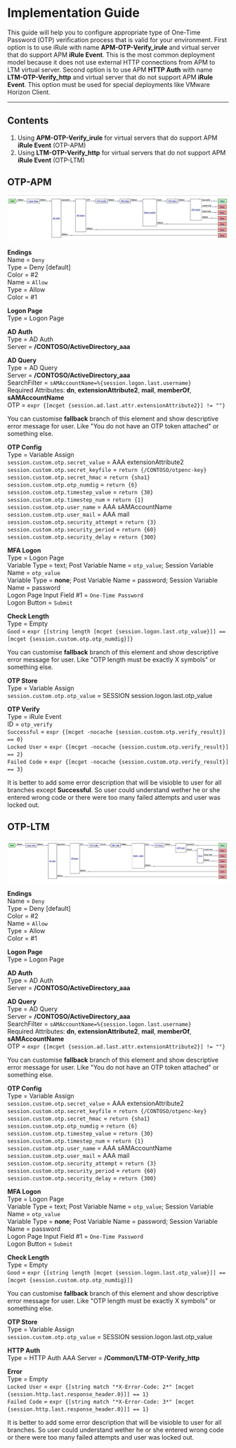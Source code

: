 # Implementation Guide

This guide will help you to configure appropriate type of One-Time Password (OTP) verification process that is valid for your environment. First option is to use iRule with name **APM-OTP-Verify_irule** and virtual server that do support APM **iRule Event**. This is the most common deployment model because it does not use external HTTP connections from APM to LTM virtual server. Second option is to use APM **HTTP Auth** with name **LTM-OTP-Verify_http** and virtual server that do not support APM **iRule Event**. This option must be used for special deployments like VMware Horizon Client.

---

## Contents

1. Using **APM-OTP-Verify_irule** for virtual servers that do support APM **iRule Event** (OTP-APM)
2. Using **LTM-OTP-Verify_http** for virtual servers that do not support APM **iRule Event** (OTP-LTM)

## OTP-APM

![Policy1](../pics/implement_vpe1.png)

**Endings**  
Name = `Deny`  
Type = Deny [default]  
Color = #2  
Name = `Allow`  
Type = Allow  
Color = #1  

**Logon Page**  
Type = Logon Page  

**AD Auth**  
Type = AD Auth  
Server = **/CONTOSO/ActiveDirectory_aaa**  

**AD Query**  
Type = AD Query  
Server = **/CONTOSO/ActiveDirectory_aaa**  
SearchFilter = `sAMAccountName=%{session.logon.last.username}`  
Required Attributes: **dn**, **extensionAttribute2**, **mail**, **memberOf**, **sAMAccountName**  
OTP = `expr {[mcget {session.ad.last.attr.extensionAttribute2}] != ""}`  

You can customise **fallback** branch of this element and show descriptive error message for user. Like "You do not have an OTP token attached" or something else.

**OTP Config**  
Type = Variable Assign  
`session.custom.otp.secret_value` = AAA extensionAttribute2  
`session.custom.otp.secret_keyfile` = `return {/CONTOSO/otpenc-key}`  
`session.custom.otp.secret_hmac` = `return {sha1}`  
`session.custom.otp.otp_numdig` = `return {6}`  
`session.custom.otp.timestep_value` = `return {30}`  
`session.custom.otp.timestep_num` = `return {1}`  
`session.custom.otp.user_name` = AAA sAMAccountName  
`session.custom.otp.user_mail` = AAA mail  
`session.custom.otp.security_attempt` = `return {3}`  
`session.custom.otp.security_period` = `return {60}`  
`session.custom.otp.security_delay` = `return {300}`  

**MFA Logon**  
Type = Logon Page  
Variable Type = text; Post Variable Name = `otp_value`; Session Variable Name = `otp_value`  
Variable Type = **none**; Post Variable Name = password; Session Variable Name = password  
Logon Page Input Field #1 = `One-Time Password`  
Logon Button = `Submit`  

**Check Length**  
Type = Empty  
`Good` = `expr {[string length [mcget {session.logon.last.otp_value}]] == [mcget {session.custom.otp.otp_numdig}]}`  

You can customise **fallback** branch of this element and show descriptive error message for user. Like "OTP length must be exactly X symbols" or something else.

**OTP Store**  
Type = Variable Assign  
`session.custom.otp.otp_value` = SESSION session.logon.last.otp_value  

**OTP Verify**  
Type = iRule Event  
ID = `otp_verify`  
`Successful` = `expr {[mcget -nocache {session.custom.otp.verify_result}] == 0}`  
`Locked User` = `expr {[mcget -nocache {session.custom.otp.verify_result}] == 2}`  
`Failed Code` = `expr {[mcget -nocache {session.custom.otp.verify_result}] == 3}`  

It is better to add some error description that will be visioble to user for all branches except **Successful**. So user could understand wether he or she entered wrong code or there were too many failed attempts and user was locked out.

## OTP-LTM

![Policy2](../pics/implement_vpe2.png)

**Endings**  
Name = `Deny`  
Type = Deny [default]  
Color = #2  
Name = `Allow`  
Type = Allow  
Color = #1  

**Logon Page**  
Type = Logon Page  

**AD Auth**  
Type = AD Auth  
Server = **/CONTOSO/ActiveDirectory_aaa**  

**AD Query**  
Type = AD Query  
Server = **/CONTOSO/ActiveDirectory_aaa**  
SearchFilter = `sAMAccountName=%{session.logon.last.username}`  
Required Attributes: **dn**, **extensionAttribute2**, **mail**, **memberOf**, **sAMAccountName**  
OTP = `expr {[mcget {session.ad.last.attr.extensionAttribute2}] != ""}`  

You can customise **fallback** branch of this element and show descriptive error message for user. Like "You do not have an OTP token attached" or something else.

**OTP Config**  
Type = Variable Assign  
`session.custom.otp.secret_value` = AAA extensionAttribute2  
`session.custom.otp.secret_keyfile` = `return {/CONTOSO/otpenc-key}`  
`session.custom.otp.secret_hmac` = `return {sha1}`  
`session.custom.otp.otp_numdig` = `return {6}`  
`session.custom.otp.timestep_value` = `return {30}`  
`session.custom.otp.timestep_num` = `return {1}`  
`session.custom.otp.user_name` = AAA sAMAccountName  
`session.custom.otp.user_mail` = AAA mail  
`session.custom.otp.security_attempt` = `return {3}`  
`session.custom.otp.security_period` = `return {60}`  
`session.custom.otp.security_delay` = `return {300}`  

**MFA Logon**  
Type = Logon Page  
Variable Type = text; Post Variable Name = `otp_value`; Session Variable Name = `otp_value`  
Variable Type = **none**; Post Variable Name = password; Session Variable Name = password  
Logon Page Input Field #1 = `One-Time Password`  
Logon Button = `Submit`  

**Check Length**  
Type = Empty  
`Good` = `expr {[string length [mcget {session.logon.last.otp_value}]] == [mcget {session.custom.otp.otp_numdig}]}`  

You can customise **fallback** branch of this element and show descriptive error message for user. Like "OTP length must be exactly X symbols" or something else.

**OTP Store**  
Type = Variable Assign  
`session.custom.otp.otp_value` = SESSION session.logon.last.otp_value  

**HTTP Auth**  
Type = HTTP Auth
AAA Server = **/Common/LTM-OTP-Verify_http**  

**Error**  
Type = Empty  
`Locked User` = `expr {[string match "*X-Error-Code: 2*" [mcget {session.http.last.response_header.0}]] == 1}`  
`Failed Code` = `expr {[string match "*X-Error-Code: 3*" [mcget {session.http.last.response_header.0}]] == 1}`  

It is better to add some error description that will be visioble to user for all branches. So user could understand wether he or she entered wrong code or there were too many failed attempts and user was locked out.
